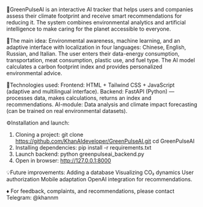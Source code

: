 🌱GreenPulseAI is an interactive AI tracker that helps users and companies assess their climate footprint and receive smart recommendations for reducing it.
The system combines environmental analytics and artificial intelligence to make caring for the planet accessible to everyone.

🚀The main idea:
Environmental awareness, machine learning, and an adaptive interface with localization in four languages: Chinese, English, Russian, and Italian.
The user enters their data-energy consumption, transportation, meat consumption, plastic use, and fuel type.
The AI ​​model calculates a carbon footprint index and provides personalized environmental advice.

🧩Technologies used:
Frontend: HTML + Tailwind CSS + JavaScript (adaptive and multilingual interface).
Backend: FastAPI (Python) — processes data, makes calculations, returns an index and recommendations.
AI-module: Data analysis and climate impact forecasting (can be trained on real environmental datasets).

⚙️Installation and launch:
1. Cloning a project:
git clone https://github.com/KhanAIdeveloper/GreenPulseAI.git
cd GreenPulseAI
2. Installing dependencies:
pip install -r requirements.txt
3. Launch backend:
python greenpulseai_backend.py
4. Open in browser:
http://127.0.0.1:8000

💡Future improvements:
Adding a database
Visualizing CO₂ dynamics
User authorization
Mobile adaptation
OpenAI integration for recommendations.

♦ For feedback, complaints, and recommendations, please contact Telegram: @khannm
